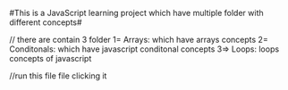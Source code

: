 #This is a JavaScript learning project which have multiple folder with different concepts#

// there are contain 3 folder 
1= Arrays: which have arrays concepts
2= Conditonals: which have javascript conditonal concepts
3=> Loops: loops concepts of javascript

//run this file file clicking it